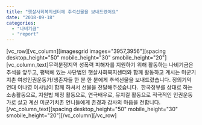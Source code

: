 ```yaml
---
title: "햇살사회복지센터에 추석선물을 보내드렸어요"
date: "2018-09-18"
categories: 
  - "나비기금"
  - "report"
---
```


\[vc\_row\]\[vc\_column\]\[imagesgrid images="3957,3956"\]\[spacing desktop\_height="50" mobile\_height="30" smobile\_height="20"\]\[vc\_column\_text\]무력분쟁지역 성폭력 피해자를 지원하기 위해 활동하는 나비기금은 추석을 앞두고, 평택에 있는 사단법인 햇살사회복지센터와 함께 활동하고 계시는 미군기지촌 여성인권운동가/생존자들 한 분 한 분에게 추석선물을 보내드렸습니다. 정의기억연대 이나영 이사님이 함께 하셔서 선물을 전달해주셨습니다.  한국정부를 상대로 하는 소송활동으로, 지원법 제정 활동으로, 연극배우로, 뮤지컬 활동으로 적극적인 인권운동가로 살고 계신 미군기치촌 언니들에게 존경과 감사의 마음을 전합니다.\[/vc\_column\_text\]\[spacing desktop\_height="50" mobile\_height="30" smobile\_height="20"\]\[/vc\_column\]\[/vc\_row\]
